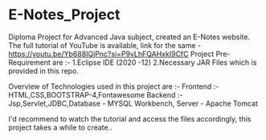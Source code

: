 # E-Notes_Project
Diploma Project for Advanced Java subject, created an E-Notes website. The full tutorial of YouTube is available, link for the same - https://youtu.be/Yb688IQjPnc?si=P9vLhFQAHxkI9CfC
Project Pre-Requirement are :-
1.Eclipse IDE (2020 -12)
2.Necessary JAR Files which is provided in this repo.

Overview of Technologies used in this project are :-
Frontend :- HTML,CSS,BOOTSTRAP-4,Fontawesome
Backend :- Jsp,Servlet,JDBC,Database - MYSQL Workbench, Server - Apache Tomcat

I'd recommend to watch the tutorial and access the files accordingly, this project takes a while to create..
